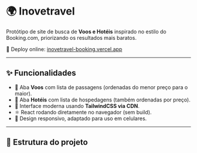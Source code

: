 # 🌍 Inovetravel

Protótipo de site de busca de **Voos e Hotéis** inspirado no estilo do Booking.com, priorizando os resultados mais baratos.

🚀 Deploy online: [inovetravel-booking.vercel.app](https://inovetravel-booking.vercel.app)

---

## ✨ Funcionalidades

- 🛫 Aba **Voos** com lista de passagens (ordenadas do menor preço para o maior).  
- 🏨 Aba **Hotéis** com lista de hospedagens (também ordenadas por preço).  
- 🎨 Interface moderna usando **TailwindCSS via CDN**.  
- ⚛️ React rodando diretamente no navegador (sem build).  
- 📱 Design responsivo, adaptado para uso em celulares.

---

## 📂 Estrutura do projeto

